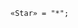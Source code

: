 <!-- This file is generated automatically by infrastructure scripts. Please don't edit by hand. -->

```{ .ebnf .slang-ebnf #Star }
«Star» = "*";
```
